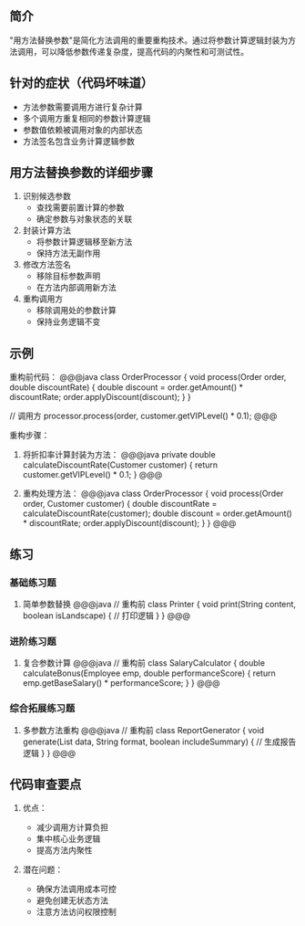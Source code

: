 ## 简介
"用方法替换参数"是简化方法调用的重要重构技术。通过将参数计算逻辑封装为方法调用，可以降低参数传递复杂度，提高代码的内聚性和可测试性。

## 针对的症状（代码坏味道）
- 方法参数需要调用方进行复杂计算
- 多个调用方重复相同的参数计算逻辑
- 参数值依赖被调用对象的内部状态
- 方法签名包含业务计算逻辑参数

## 用方法替换参数的详细步骤
1. 识别候选参数
   - 查找需要前置计算的参数
   - 确定参数与对象状态的关联
2. 封装计算方法
   - 将参数计算逻辑移至新方法
   - 保持方法无副作用
3. 修改方法签名
   - 移除目标参数声明
   - 在方法内部调用新方法
4. 重构调用方
   - 移除调用处的参数计算
   - 保持业务逻辑不变

## 示例
重构前代码：
@@@java
class OrderProcessor {
    void process(Order order, double discountRate) {
        double discount = order.getAmount() * discountRate;
        order.applyDiscount(discount);
    }
}

// 调用方
processor.process(order, customer.getVIPLevel() * 0.1);
@@@

重构步骤：
1. 将折扣率计算封装为方法：
@@@java
private double calculateDiscountRate(Customer customer) {
    return customer.getVIPLevel() * 0.1;
}
@@@

2. 重构处理方法：
@@@java
class OrderProcessor {
    void process(Order order, Customer customer) {
        double discountRate = calculateDiscountRate(customer);
        double discount = order.getAmount() * discountRate;
        order.applyDiscount(discount);
    }
}
@@@

## 练习
### 基础练习题
1. 简单参数替换
@@@java
// 重构前
class Printer {
    void print(String content, boolean isLandscape) {
        // 打印逻辑
    }
}
@@@

### 进阶练习题
1. 复合参数计算
@@@java
// 重构前
class SalaryCalculator {
    double calculateBonus(Employee emp, double performanceScore) {
        return emp.getBaseSalary() * performanceScore;
    }
}
@@@

### 综合拓展练习题
1. 多参数方法重构
@@@java
// 重构前
class ReportGenerator {
    void generate(List<Data> data, String format, boolean includeSummary) {
        // 生成报告逻辑
    }
}
@@@

## 代码审查要点
1. 优点：
   - 减少调用方计算负担
   - 集中核心业务逻辑
   - 提高方法内聚性

2. 潜在问题：
   - 确保方法调用成本可控
   - 避免创建无状态方法
   - 注意方法访问权限控制
